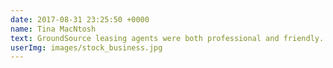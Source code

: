 ```yaml
---
date: 2017-08-31 23:25:50 +0000
name: Tina MacNtosh
text: GroundSource leasing agents were both professional and friendly.
userImg: images/stock_business.jpg
---
```

